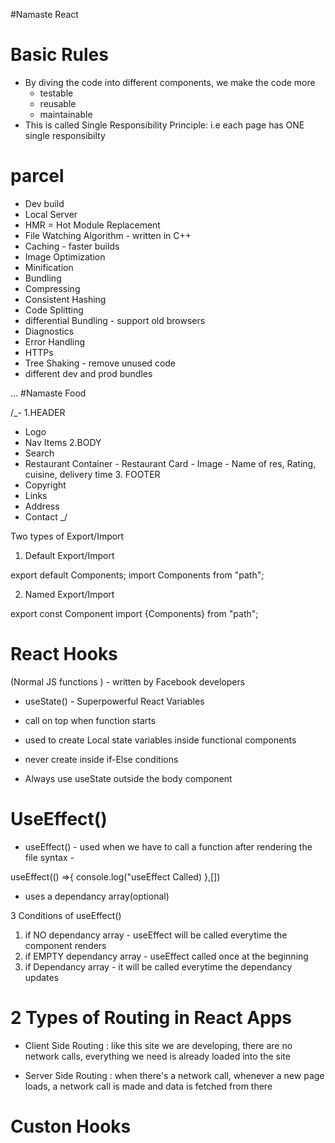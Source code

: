 #Namaste React

# Basic Rules

- By diving the code into different components, we make the code more
  - testable
  - reusable
  - maintainable
- This is called Single Responsibility Principle:
  i.e each page has ONE single responsibilty

# parcel

- Dev build
- Local Server
- HMR = Hot Module Replacement
- File Watching Algorithm - written in C++
- Caching - faster builds
- Image Optimization
- Minification
- Bundling
- Compressing
- Consistent Hashing
- Code Splitting
- differential Bundling - support old browsers
- Diagnostics
- Error Handling
- HTTPs
- Tree Shaking - remove unused code
- different dev and prod bundles

...
#Namaste Food

/\_-
1.HEADER

- Logo
- Nav Items
  2.BODY
- Search
- Restaurant Container - Restaurant Card - Image - Name of res, Rating, cuisine, delivery time 3. FOOTER
- Copyright
- Links
- Address
- Contact
  \_/

Two types of Export/Import

1. Default Export/Import

export default Components;
import Components from "path";

2. Named Export/Import

export const Component
import {Components} from "path";

# React Hooks

(Normal JS functions ) - written by Facebook developers

- useState() - Superpowerful React Variables

- call on top when function starts
- used to create Local state variables inside functional components
- never create inside if-Else conditions

* Always use useState outside the body component

# UseEffect()

- useEffect() - used when we have to call a function after rendering the file
  syntax -

useEffect(() =>{
console.log("useEffect Called)
},[])

- uses a dependancy array(optional)

3 Conditions of useEffect()

1. if NO dependancy array - useEffect will be called everytime the component renders
2. if EMPTY dependancy array - useEffect called once at the beginning
3. if Dependancy array - it will be called everytime the dependancy updates

# 2 Types of Routing in React Apps

- Client Side Routing : like this site we are developing, there are no network calls,
  everything we need is already loaded into the site

- Server Side Routing : when there's a network call, whenever a new page loads, a network call is made and data is fetched from there

# Custon Hooks
